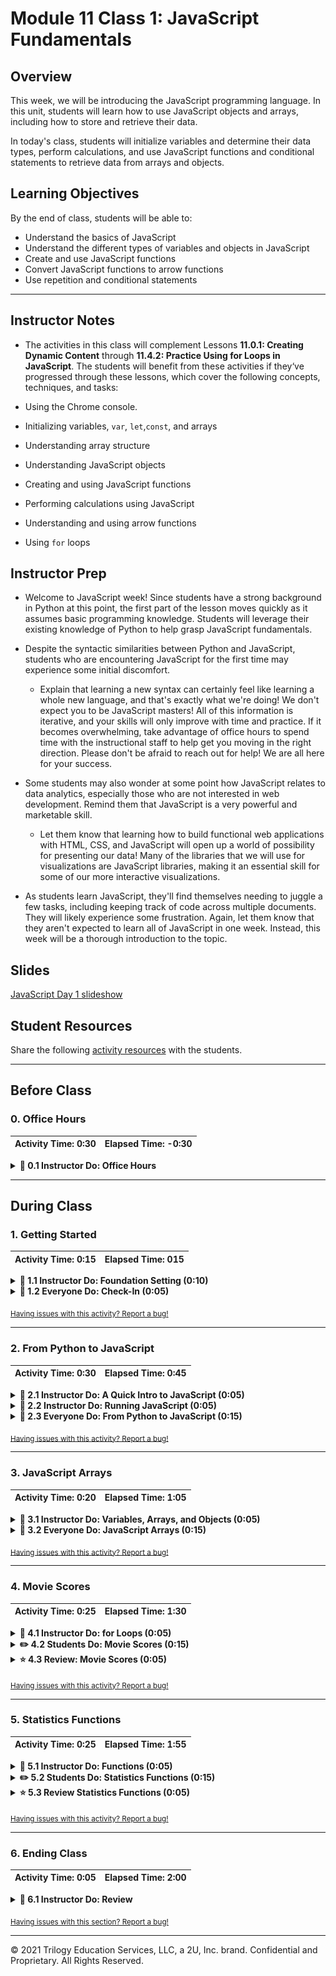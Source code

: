 # Module 11 Class 1: JavaScript Fundamentals

## Overview

This week, we will be introducing the JavaScript programming language. In this unit, students will learn how to use JavaScript objects and arrays, including how to store and retrieve their data.

In today's class, students will initialize variables and determine their data types, perform calculations, and use JavaScript functions and conditional statements to retrieve data from arrays and objects.  

## Learning Objectives

By the end of class, students will be able to:
 
* Understand the basics of JavaScript
* Understand the different types of variables and objects in JavaScript
* Create and use JavaScript functions
* Convert JavaScript functions to arrow functions
* Use repetition and conditional statements


- - -

## Instructor Notes

* The activities in this class will complement Lessons **11.0.1: Creating Dynamic Content** through **11.4.2: Practice Using for Loops in JavaScript**.  The students will benefit from these activities if they‘ve progressed through these lessons, which cover the following concepts, techniques, and tasks:  

* Using the Chrome console. 
* Initializing variables, `var`, `let`,`const`, and arrays
* Understanding array structure
* Understanding JavaScript objects
* Creating and using JavaScript functions
* Performing calculations using JavaScript
* Understanding and using arrow functions
* Using `for` loops

## Instructor Prep

* Welcome to JavaScript week! Since students have a strong background in Python at this point, the first part of the lesson moves quickly as it assumes basic programming knowledge. Students will leverage their existing knowledge of Python to help grasp JavaScript fundamentals.

* Despite the syntactic similarities between Python and JavaScript, students who are encountering JavaScript for the first time may experience some initial discomfort.

  * Explain that learning a new syntax can certainly feel like learning a whole new language, and that's exactly what we're doing! We don't expect you to be JavaScript masters! All of this information is iterative, and your skills will only improve with time and practice. If it becomes overwhelming, take advantage of office hours to spend time with the instructional staff to help get you moving in the right direction. Please don't be afraid to reach out for help! We are all here for your success.

* Some students may also wonder at some point how JavaScript relates to data analytics, especially those who are not interested in web development. Remind them that JavaScript is a very powerful and marketable skill.

  * Let them know that learning how to build functional web applications with HTML, CSS, and JavaScript will open up a world of possibility for presenting our data! Many of the libraries that we will use for visualizations are JavaScript libraries, making it an essential skill for some of our more interactive visualizations.

* As students learn JavaScript, they'll find themselves needing to juggle a few tasks, including keeping track of code across multiple documents. They will likely experience some frustration. Again, let them know that they aren't expected to learn all of JavaScript in one week. Instead, this week will be a thorough introduction to the topic.

## Slides

[JavaScript Day 1 slideshow](https://docs.google.com/presentation/d/1Ch2JmQpVVi-7sv76qVzn_NL2lhBp8QbKovJkMWgRrkQ/edit?usp=sharing)

## Student Resources

Share the following [activity resources](https://2u-data-curriculum-team.s3.amazonaws.com/data-viz-online-lesson-plans/11-Lessons/11-1-Student_Resources.zip) with the students. 


- - - 

## Before Class

### 0. Office Hours

| Activity Time: 0:30       |  Elapsed Time:     -0:30  |
|---------------------------|---------------------------|

<details>
  <summary><strong> 📣 0.1 Instructor Do: Office Hours</strong></summary>

* Before you begin class, hold office hours. Office hours should be driven by students. Encourage students to take full advantage of office hours by reminding them that this is their time to ask questions and get assistance from instructional staff as they learn new concepts.

* Expect that students may ask for assistance. For example: 

  * Further review on a particular subject
  * Debugging assistance
  * Help with computer issues
  * Guidance with a particular tool

</details>

- - - 

## During Class 

### 1. Getting Started

| Activity Time:       0:15 |  Elapsed Time:      015  |
|---------------------------|---------------------------|

<details>
  <summary><strong>📣 1.1 Instructor Do: Foundation Setting (0:10)</strong></summary>

* Welcome students to class.

* Direct students to post individual questions in the Zoom chat to be addressed by you or your TAs at the end of class.

* Open the slideshow and use slides 1-12 to walk through the foundation setting with your class. 

* **Big Picture:** This is an opportunity to zoom out and see the big picture of where they are in the program. Take a moment to mention some real-world examples that show the value of what they’re learning this week.

* **Program Pointers:** Talk through some of the key logistical things that will help students stay on track. This is an opportunity to speak to what students may need when they're at this particular point of the program. 

* **This Week - JavaScript:** Talk through the key skills students will be learning this week. Let the students know that they will be learning JavaScript. The primary focus of the Day 1 activities is to reinforce the online content by covering JavaScript fundamentals. On Day 2, the students will apply what they’ve learned from Day 1 and manipulate JavaScript objects to populate a webpage.   

* **This Week's Challenge:** For this week's Challenge, let the students know that they'll create four more search parameters in addition to the date filter they created in the module, one for the city, the state, the country, and the shape of the UFO. Using JavaScript, they will create two new functions, one to save the element, value, and id of the filter that was changed, and then one function to filter the UFO dataset with the search criteria and update the webpage. 

* **Career Connection:** Let students know how they will use the skills covered this week throughout their careers. It's important for them to know the "why." Give examples of when they may be used in work or when you have used those skills in your workplace. 

* **How to Succeed This Week:** Remind your students that they may have moments of frustration this week as they learn something complex. These moments are great for deepening their knowledge. Use the side material to outline some of the topics that they may find tricky in this module. Consider sharing something about your personal learning journey. It helps students to recognize that everyone starts somewhere and that they are not alone.

* **Today's Objectives:** Now, outline the concepts that will be covered in today's lesson. Remind students that they can find the relevant activity files in the “Getting Ready for Class” page in their course content.  

</details>

<details>
  <summary><strong>🎉  1.2 Everyone Do: Check-In (0:05)</strong></summary>

* Ask the class the following questions and call on students for answers:

    * **Q:** How are you feeling about your progress so far?

    * **A:** We are starting to build your skillset. It’s also okay to feel overwhelmed as long as you don’t give up.

    * **Q:** How comfortable do you feel with this topic?  

    * **A:** Let's do "fist to five" together. If you are not feeling confident, hold up a fist (0). If you feel very confident, hold up an open hand (5).

</details>

<sub>[Having issues with this activity? Report a bug!](https://bit.ly/372qgTN)</sub>

- - -

### 2. From Python to JavaScript

| Activity Time:       0:30 |  Elapsed Time:      0:45  |
|---------------------------|---------------------------|

<details>
  <summary><strong>📣 2.1 Instructor Do: A Quick Intro to JavaScript (0:05)</strong></summary>

* Today, we'll dive into a new language: JavaScript! Use slides 13 - 26 to cover this activity.

* Explain that JavaScript shares many similarities with Python, but there are also a number of differences, including typical usage and syntax.

* Walk through slides 14 - 23 and explain why JavaScript is important for your career in data:

  * Just as important as the ability to crunch numbers is the ability to convey information to a wider audience, and JavaScript is the language of the web.

  * JavaScript makes it possible to create interactive webpages and visualizations.

  * JavaScript is often used to place API calls to cloud data and services.

  * JavaScript also enables websites to send and receive data from a server, to respond to a user's actions on the page, and to dynamically modify HTML elements.

  * With JavaScript, it is possible to build interactive sites that do not require use of the command line interface. For example, data analytics students from this program have used JavaScript to build internal tools and even client-facing dashboards.

  * JavaScript is everywhere. Even machine learning has been made available for the web browser: [https://js.tensorflow.org/](https://js.tensorflow.org/).

  * Bottom line: JavaScript is a very marketable and in-demand skill for any data position.

* Use slides 24 - 26 and share the following tips for learning JavaScript:

  * First, learning JavaScript will take much longer than a single week.

  * Focus on the small stuff and mastery will grow over time.

  * Don't stay stuck, ask for help!

  * Review, practice, utilize office hours, get help, and don't give up!

* Send out the following files to be used as reference guides as students progress through JavaScript:

  * [Student Guide](../StudentGuide.md)

  * [JavaScript Data Functions](../Supplemental/JavaScript_Data_Functions.pdf)

  * [JavaScript Reference Guide](../Supplemental/JavaScript_Reference_Guide.pdf)

  * [ES6 Reference Guide](../Supplemental/ES6_Reference_Guide.pdf)

</details>

<details>
  <summary><strong>📣 2.2 Instructor Do: Running JavaScript (0:05)</strong></summary>

* Since JavaScript is the language of the web, its code is commonly associated with HTML and can be found **inside** HTML documents.

* You can use slides 27 - 30 to go over this activity.

* Open up [01-Ins_JavaScript/Solved/script-within.html](Activities/01-Ins_JavaScript/Solved/script-within.html) with a text editor and go over the code with the class.

  * The JavaScript code is placed between a pair of `script` tags inside of the HTML file. This means the code will run when the webpage has loaded.

    ![HTML With Internal JS](Images/01-HTMLScript_Inside.png)

  * The `console.log()` function allows the developer to print out a message to a web browser's built-in console. This message can be viewed by opening up the inspector and navigating to the console tab.

  * Load up [01-Ins_JavaScript/Solved/script-within.html](Activities/01-Ins_JavaScript/Solved/script-within.html) within the browser and open the inspector's console to show the class the message that is printed.

    ![Inspector Console](Images/01-HTMLScript_InspectorConsole.png)

* Now, open up [01-Ins_JavaScript/Solved/script-outside.html](Activities/01-Ins_JavaScript/Solved/script-outside.html) with a text editor and go over this code with the class.

  * If the JavaScript code is located in an external file, then we must add the URL to the JavaScript file. To reference the URL of the file we use the `src` attribute.  

  * The `app.js` file contains the same code that was in the `<body> </body>` tag of the previous exmaple.  
  
    ![External JS](Images/01-HTMLScript_External.png)

  * The opening `type="text/javascript"` is removed since JavaScript is the default language for HTML5 and modern browsers.

    ![HTML With External JS](Images/01-HTMLScript_Outside.png)

  * The HTML file **links** to an external JavaScript file named `app.js`, but the HTML file itself does not contain JavaScript code.

  * The `app.js` file is in the same directory as the `index.html` file.  If `app.js` were inside a directory called `static`, the `src` would contain the appropriate path to that file: `<script src="static/app.js">`.

* Next, open [Activities/01-Ins_JavaScript/Solved/app.js](Activities/01-Ins_JavaScript/Solved/app.js), whose code is:

  ```js
  console.log("My script is stored outside of the HTML!");
  ```

  * The code inside this external file will run as if it were included within the HTML itself. The console message from the developer will be printed as soon as the webpage loads.

* Load up [01-Ins_JavaScript/Solved/script-outside.html](Activities/01-Ins_JavaScript/Solved/script-outside.html) within the browser and open the inspector's console to show the class the message that is printed.

* Let the class know that using external JavaScript files is far more common than writing JavaScript into the HTML itself because using external files allows developers to easily reuse code.

  * When the same code is used on multiple sites or HTML pages, it makes sense to have the JavaScript code separated into its own `js` file.

  * If necessary, reiterate that linking an external JavaScript file inside the HTML file is essentially the same as copying and pasting the code inside the `<script>` tags.

* Emphasize that when more than one external script file is referenced inside the HTML document, the order matters!

  * For example, if a variable that is declared in one JavaScript file is used inside another, the file in which it is declared first must be referenced first in the HTML document.

* Answer whatever questions students may have before moving on to the next activity.

</details>

<details>
  <summary><strong>🎉 2.3 Everyone Do: From Python to JavaScript (0:15)</strong></summary>

* For this activity, the class will work their way through some of the introductory Python scripts and translate them into JavaScript code. Make sure to point out the similarities and differences between these two programming languages while going over the code.

* Make sure the students can download and open the following files from the AWS link:
  * The [1-HelloVariableWorld](Activities/02-Evr_Python_to_JavaScript/Unsolved/1-HelloVariableWorld) folder, which contains the following files:
    * [python_hello_variable_world.py](Activities/02-Evr_Python_to_JavaScript/Unsolved/1-HelloVariableWorld/python_hello_variable_world.py)
    * [hello-variable-world.js](Activities/02-Evr_Python_to_JavaScript/Unsolved/1-HelloVariableWorld/hello-variable-world.js) 
    * [hello-variable-world.html](Activities/02-Evr_Python_to_JavaScript/Unsolved/1-HelloVariableWorld/hello-variable-world.html)
  * The [2-ConditionalCheck](Activities/02-Evr_Python_to_JavaScript/Unsolved/1-HelloVariableWorld) folder, which contains the following files:
    * [python_conditional_check.py](Activities/02-Evr_Python_to_JavaScript/Unsolved/2-ConditionalCheck/python_conditional_check.py)
    * [conditional-check.js](Activities/02-Evr_Python_to_JavaScript/Unsolved/2-ConditionalCheck/conditional-check.js)
    * [conditional-check.html](Activities/02-Evr_Python_to_JavaScript/Unsolved/2-ConditionalCheck/conditional-check.html)

* First, before opening up anything, explain that JavaScript and Python are logically and syntactically similar, so many of the skills learned with Python will translate into JavaScript.

* You can use slides 31 - 36 to go over a few of the similarities between Python and JavaScript. 

* Explain that the following code examples will be sent out to use as a reference for future activities.

* When coding these activities, open up the original Python script next to the JavaScript code. This way, students can easily compare and contrast the two languages.

* Open `python_hello_variable_world.py` with a text editor and tell the class that our first task will be to translate this simple Python script into JavaScript.

* Open `hello-variable-world.js` with a text editor. Live code the solution with the class, using the solved version as a guide.

* Highlight the following points:

  * All variables in JavaScript must be initialized using the `var <Variable Name> = <Value>` syntax. This is in contrast to Python, where variables can be declared without the `var` keyword.

  * Just like Python, JavaScript will automatically determine the data type assigned to a variable.

  ```js
  // Create a variable called "name" that holds a string
  var fullName = "Homer Simpson";

  // Create a variable called "country" that holds a string
  var country = "United States";

  // Create a variable called "age" that holds an integer
  var age = 26;

  // Create a variable called "hourlyWage" that holds an integer
  var hourlyWage = 15;
  ```

  * Every line in JavaScript ends with a semicolon. Although this is not technically a requirement for the language, JavaScript programmers conventionally use a semicolon to conclude a statement.

  * In Python, Booleans are capitalized. In JavaScript, they are lowercase.

    ```js
      var satisfied = true;
    ```

  * In JavaScript, a string template literal is similar to a Python f-string.

    ```python
    # Python f-string
    print(f"Hello, {full_name}!")
    ```

    ```js
    // JavaScript string template literal
    console.log(`Hello ${fullName}!`);
    ```

  * In Python, the variable is enclosed within curly brackets: `{name}`.

  * In JavaScript, the variable is enclosed within curly brackets preceded by the dollar sign: `${name}`.

  * In Python f-string, the string is preceded by the letter `f`.

  * In JavaScript, the string is enclosed by backticks.

  * It is not necessary to cast a variable when printing out an integer alongside strings using JavaScript. The language will automatically cast the integer as a string without explicit instruction.

    ```js
    console.log(`You are ${age} years old.`);
    console.log(`You make ${dailyWage} dollars per day.`);
    ```

  * Just like in Python, JavaScript strings can be converted into numerical values.

  * In Python, a number in string format can be converted, or typecast, into a numeric format.

    ```python
    hourly_wage = 15
    weekly_hours = "40"
    weekly_wage = hourly_wage * int(weekly_hours)
    ```

  * The `int()` function is used here to transform a Python string into an integer.

  * In JavaScript, the same operation is performed with the `parseInt()` method:

    ```js
    var weeklyWage = hourly_wage * parseInt(weekly_hours);
    ```

  * A similar operation can be performed with `parseFloat()` for decimals.

* Open up the HTML file within the browser and show the class the outputs for this application.

  ![JavaScript code in the console](Images/02-JS_code_console.png)

* Send out the [02-Evr_Python_to_JavaScript/Solved/1-HelloVariableWorld/hello-variable-world.js](Activities/02-Evr_Python_to_JavaScript/Solved/1-HelloVariableWorld/hello-variable-world.js) file for students to refer to later.

* You can use slides 37 - 41 to help with the second live code. 

* Next, for the live code, open `python_conditional_check.py` and the unsolved `conditional-check.js` file. Live code the Python-to-JavaScript conversion with the class.

* Highlight the following points:

  * Conditionals in JavaScript and Python are fairly similar. Both languages will conditionally execute code based on a boolean expression.

  * JavaScript uses curly brackets to define blocks of code. This is equivalent to how Python uses whitespace and indentation to define a block of code.

  * Although it is not necessary to indent code blocks in JavaScript, it is still good practice to do so for readability.

    ```js
    if (x === 1) {
      console.log("x is equal to 1");
    }
    ```

  * JavaScript uses `===` to denote strict equality.

  * Python combines boolean expressions using logical statements such as `and` and `or`. The JavaScript equivalent of `and` is `&&`, while the `or` equivalent is `||`.

    ```js
    // Checks for two conditions to be met using &&
    if (x === 1 && y === 10) {
      console.log("Both values returned true");
    }

    // Checks if one or both conditions are met using ||
    if (x < 45 || y < 5) {
      console.log("One or both conditions are true");
    }
    ```

  * JavaScript uses `if`...`else if`...`else` to chain conditionals. This is equivalent to `if`...`elif`...`else` in Python.

    ```js
    if (y < 5) {
      console.log("x is less than 10 and y is less than 5");
    }
    else if (y === 5) {
      console.log("x is less than 10 and y is equal to 5");
    }
    else {
      console.log("x is less than 10 and y is greater than 5");
    }
    ```

  * And finally, JavaScript conditional statements can also be nested.

    ```js
    if (x < 10) {
      if (y < 5) {
        console.log("x is less than 10 and y is less than 5");
      }
      else if (y === 5) {
        console.log("x is less than 10 and y is equal to 5");
      }
      else {
        console.log("x is less than 10 and y is greater than 5");
      }
    }
    ```

* Send out the [02-Evr_Python_to_JavaScript/Solved/2-ConditionalCheck/conditional-check.js](Activities/02-Evr_Python_to_JavaScript/Solved/2-ConditionalCheck/conditional-check.js) file for students to refer to later.

* Ask the class the following questions and call on students for the answers:

    * **Q:** Where have we used this before?

    * **A:** Initializing variables was covered in Lesson 11.2.1.

    * **Q:** How does this activity equip us for the Challenge?

    * **A:** We will need to create variables in the Challenge. 

    * **Q:** What can we do if we don't completely understand this?

    * **A:** We can refer to the lesson plan and reach out to the instructional team for help.

* Answer any questions before moving on to the next activity.

</details>

<sub>[Having issues with this activity? Report a bug!](https://bit.ly/3a5K6zt)</sub>

- - -

### 3. JavaScript Arrays

 Activity Time:  0:20 |  Elapsed Time: 1:05  |
|----------------------|----------------------|

<details>
<summary><strong> 📣 3.1 Instructor Do: Variables, Arrays, and Objects (0:05)</strong></summary>

* A client wants you to gather information about San Francisco using JavaScript. Therefore, we will create variables, arrays, and objects to hold information about San Francisco.

* Now, open the [Activities/03-Ins_Var_Array_Obj/Solved/static/js/app.js](Activities/03-Ins_Var_Array_Obj/Solved/static/js/app.js) file and walk through the code. 

* Explain that JavaScript is case sensitive, meaning it considers uppercase and lowercase words to be different.

* Provide an example of assigning variables STATE and state, and show how when you console log the variables they are truly different.

```javascript
let STATE = "CA"
let state = "ca"

console.log(STATE)
console.log(state)

```

* Review that JavaScript allows the following variable types we're familiar with by showing these examples:

  * String 

  ```javascript 
  let city = "San Francisco";
  ```

  * Integer

  ```javascript 
  let zip = 94123;
  ```

  * Float

  ```javascript 
  let latitude = 37.77;
  let longitude = -122.43
  ```

  * Boolean

  ```javascript 
  let inCalifornia = true;
  ```

* Explain that JavaScript also allows the use of arrays, similar to Python lists. Explain that arrays are enclosed by square brackets `[]` and can contain any number of values or variables of any data type. 

* Let's store the client’s desired information, Zip Code 94123 and city of San Francisco, in an array to have it stored in a second manner.

```javascript
let cityArray = [ "San Francisco", 94123, [37.77, -122.43], inCalifornia ];
```

* When dealing with JavaScript Object Notation (JSON), it is common to encounter JavaScript objects inside of an array.

* Explain that a JavaScript object is similar to a Python dictionary, but with a semicolon after the closing curly bracket `};`.

* JavaScript objects follow the same key-value pair structure.

* Now, we'll create a third item to hold the same desired information as a JavaScript object.

  ```javascript
  let cityObject = {city: "San Francisco",
              zip: 94123,
              location: [37.77, -122.43],
              inCalifornia: true};
  ```

* We could also have created the JavaScript object by using the variables defined earlier for the values.

  ```javascript
  let cityObject = {city: city,
              zip: zip,
              location: location,
              inCalifornia: inCalifornia};
  ```

* Lastly, open up the HTML file with Chrome and show the class the outputs for this application in the Inspector. 

* Send out the [03-Ins_Var_Array_Obj/Solved](Activities/03-Ins_Var_Array_Obj/Solved) folder for students to refer to later.

* Ask the class the following questions and call on students for the answers:

    * **Q:** Where have we used this before?

    * **A:** Variables and arrays were covered in Lesson 11.2.1, and JavaScript objects were covered in Lesson 11.2.3.

    * **Q:** How does this activity equip us for the Challenge?

    * **A:** We will need to create variables to reference JavaScript objects in the Challenge. 

    * **Q:** What can we do if we don't completely understand this?

    * **A:** We can refer to the lesson plan and reach out to the instructional team for help.

* Answer any questions before moving on to the student activity.

</details>

<details>
  <summary><strong>🎉 3.2 Everyone Do: JavaScript Arrays (0:15)</strong></summary>

* This activity will allow students to work with JavaScript arrays. Discuss the parallels to Python lists where appropriate. Encourage students to follow along as you code, and make sure to pause frequently to allow them to catch up.

* Make sure the students can download and open the following files from the AWS link:
  * The [arrays.js](Activities/04-Evr_JavaScript_Arrays/Unsolved/arrays.js) file.
  * The [index.html](Activities/04-Evr_JavaScript_Arrays/Unsolved/index.html) file.
  * The [styles.css](Activities/04-Evr_JavaScript_Arrays/Unsolved/styles.css) file.

* You can use slides 44 - 48 to go over this activity. 

* Second, open the unsolved [arrays.js](Activities/04-Evr_JavaScript_Arrays/Unsolved/arrays.js) file, and live code the solution. Be sure to show the output of each code snippet in the Chrome Inspector console.

* Highlight the following points:

  * JavaScript arrays are quite similar to Python lists.

    ```js
    var lettersArray = ["a", "b", "c", "d"];
    ```

  * JavaScript arrays, like Python lists, hold items in an ordered fashion.

  * Arrays are mutable: it is possible to, for example, add items to an array.

  * Arrays can hold items of different data types, such as integers and strings. They can even hold other arrays.

  * Like Python, an element in an array can be accessed by its **index**:

    ```js
    var firstLetter = lettersArray[0];
    var secondLetter = lettersArray[1];
    ```

    ![Use indexing to access an array item](Images/04-arrays01.png)

  * In Python, the `append()` method is used to add an item to a list. In JavaScript, the **`push()`** method is used:

    ```js
    lettersArray.push("e");
    ```

  * The letter "e" is added to the end of the letters array.

  * To return a portion of an array, the **`slice()`** method is used.

    ```js
    // Returns all the elements starting at index position 1 in the array
    var slicedArray1 = lettersArray.slice(1);
    ```

  * It is possible to specify the first and last index positions to slice.

    ```js
    var slicedArray2 = lettersArray.slice(0, 3);
    var slicedArray3 = lettersArray.slice(1, 3);
    ```

  * `slice(0,3)` returns three items, at index 0, 1, and 2.
  * `slice(1,3)` returns two items, at index 1 and 2.

    ![Use slice() to return selected items of an array](Images/04-arrays02.png)

  * Similar to `join` in Python, the **`.join()`** method in JavaScript joins the items in an array into a single string.

    ```js
    var joinedArray = lettersArray.join(", ");
    ```

  * The join function takes a delimiter as its argument. In the first example, the items of the array will be joined by a comma and space, and in the second example (commented out), by three asterisks.

  * Optional point: in Python, the delimiter is placed first, e.g., `" ".join(mylist)`.

    ![Use join() to return items of an array into a single string](Images/04-arrays03.png)

* Strings in JavaScript, like their Python counterparts, are indexed:

  ```js
  var soundOfMusic = "The hills are alive with the sound of music";
  console.log(soundOfMusic[0]);
  console.log(soundOfMusic[5]);
  ```

  ![A JavaScript string](Images/04-strings01.png)

* `split()` is the opposite of `join()`. That is, it splits a string with a delimiter and returns an array of substrings.

  ```js
  var soundArray = soundOfMusic.split(" ");
  ```

  * The above splits the string where a space is found and returns the split fragments in an array.

  ![Split a string into an array of substrings](Images/04-strings02.png)

* Send out the [04-Evr_JavaScript_Arrays/Solved](Activities/04-Evr_JavaScript_Arrays/Solved) folder for students to refer to later.

* Answer any questions before moving on to the next activity.

</details>

<sub>[Having issues with this activity? Report a bug!](https://bit.ly/3a64cts)</sub>

- - -

### 4. Movie Scores

| Activity Time:       0:25 |  Elapsed Time:      1:30  |
|---------------------------|---------------------------|

<details>
  <summary><strong>📣 4.1 Instructor Do: for Loops (0:05)</strong></summary>

* You can use slides 50 - 52 to go over this activity.

* In this demonstration, you will review how to use `for` loops in JavaScript. 

* Open the unsolved activity [Activities/05-Ins_For_Loops/Unsolved/static/js/index.js](Activities/05-Ins_For_Loops/Unsolved/static/js/index.js).

* Live code this activity and pause frequently for students to catch up.

* First, refresh students on how to set up a `for` loop in JavaScript. 

  ```javascript
  for (var i = 0; i < 10; i++) {
    console.log("Iteration #", i);
    }

  ```

* Next, refresh students on the use of a traditional `for` loop to iterate through an array:

  ```javascript

  // Looping through an array
  var students = ["Johnny", "Tyler", "Bodhi", "Pappas"];

  for (var i = 0; i < students.length; i++) {
    printName(students[i]);
  }
  ```

* Send out the [Activities/05-Ins_For_Loops/Solved](Activities/05-Ins_For_Loops/Solved) folder for students to refer to later.

* Ask the class the following questions and call on students for the answers:

    * **Q:** Where have we used this before?

    * **A:** Using `for` loops was covered in Lesson 11.4.1 and Lesson 11.4.2. 

    * **Q:** How does this activity equip us for the Challenge?

    * **A:** We will need to loop through arrays to complete the Challenge. 

    * **Q:** What can we do if we don't completely understand this?

    * **A:** We can refer to the lesson plan and reach out to the instructional team for help.

* Answer any questions before moving on to the student activity.

</details>

<details>
  <summary><strong>✏️ 4.2 Students Do: Movie Scores  (0:15)</strong></summary>

* In this activity, students will use `for` loops and conditional statements with comparison operators to determine how many good, okay, and bad movies there are in the movie score array. They will also determine the average movie score rating. 

* Make sure the students can download and open the following files from the AWS link:
  * The [instructions](Activities/06-Stu_Movie_Scores_Array/README.md)
  * The [index_starter.js](Activities/06-Stu_Movie_Scores_Array/Unsolved/static/js/index_starter.js) file.
  * The [index.html](Activities/06-Stu_Movie_Scores_Array/Unsolved/index.html) file.

* Go over the instructions in the README, and then divide students into breakout groups of 3-5. They should work on the solution by themselves but can reach out to others in their group for tips.

* Let students know that they may be asked to share and walk through their work at the end of the activity.

</details>

<details>
  <summary><strong>⭐ 4.3 Review: Movie Scores (0:05)</strong></summary>

* Once time is complete, ask for volunteers to share their solution. Remind them that it is perfectly alright if they didn't complete the activity. 

* To encourage participation, you can ask the students to help you write the `for` loop with the conditional statements to populate the `goodMovies`, `okMovies`, and `badMovies` arrays.

* If there are no volunteers, open up the solution [Activities/06-Stu_Movie_Scores_Array/Solved/index.html](Activities/06-Stu_Movie_Scores_Array/Solved/index.html) in a browser, and also open an inspector to display the results. Then, open [Activities/06-Stu_Movie_Scores_Array/Solved/static/js/index.js](Activities/06-Stu_Movie_Scores_Array/Solved/static/js/index.js) in a text editor. Walk through the code and explain:

* Empty arrays are used to store the movie types: `goodMovies`, `okMovies`, and `badMovies`.

* A `for` loop is used to iterate over each score in `movieScores`.

* The total sum of movie scores is calculated by adding the score to the sum during each loop. This is used later to calculate the average. Note: Consider showing that this expression is equivalent to `sum = sum + score;`.

  ```js
  sum += score;
  ```

* `if` statements are used to determine which array to add or `push` the score.

* Finally, we can use the array lengths to determine how many movies are in each category.

  ```js
  var numGoodMovies = goodMovieScores.length;
  var numOkMovies = okMovieScores.length;
  var numBadMovies = badMovieScores.length;
  ```

* Send out the [Activities/06-Stu_Movie_Scores_Array/Solved](Activities/06-Stu_Movie_Scores_Array/Solved) folder for students to refer to later.

* Answer any questions before proceeding to the next activity.

</details>

<sub>[Having issues with this activity? Report a bug!](https://bit.ly/2LItQuW)</sub>

- - -

### 5. Statistics Functions

| Activity Time:       0:25 |  Elapsed Time:      1:55  |
|---------------------------|---------------------------|

<details>
  <summary><strong>📣 5.1 Instructor Do: Functions (0:05)</strong></summary>

* In this demonstration, you will compare and contrast the differences and similarities between Python and JavaScript functions. 

* You can use slides 56 - 62 before using the Chrome Inspector to show the output of the `functions.js` file. 

* Next, open the Python [functions.py](Activities/07-Ins_Functions/Solved/functions.py) file and JavaScript [functions.js](Activities/07-Ins_Functions/Solved/static/js/functions.js) file, and compare and contrast the two files by highlighting the following:

  * In Python, functions are declared with the `def` keyword followed by the name of the function, and then some code to perform a task.
  
  * In JavaScript, functions are declared with the `function` keyword followed by the name of the function and an open curly bracket `{ `, then code is added to perform some task, which is closed by adding a semicolon at the end. The function is closed by adding a closed curly bracket ` }` after the semicolon.

    ```js
    function printHello() {
      console.log("Hello there!");
    }
    ```

  * JavaScript functions can be defined with parameters.

    ```js
    function addition(a, b) {
      return a + b;
    }
    ```

  * Functions must be called to execute the code.

    ```js
    printHello();
    console.log(addition(44, 50));
    ```

  * Arrays can be passed to functions.

    ```js
    function listLoop(userList) {
      for (var i = 0; i < userList.length; i++) {
        console.log(userList[i]);
      }
    }

    var friends = ["Sarah", "Greg", "Cindy", "Jeff"];
    listLoop(friends);
    ```

  * Functions can call other functions.

    ```js
    // Functions can call other functions
    function doubleAddition(c, d) {
      var total = addition(c, d) * 2;

      return total;
    }

    // Log results of doubleAddition function
    console.log(doubleAddition(3, 4));
    ```

  * Finally, JavaScript also has several internal functions.

    ```js
    // Javascript built in functions
    var longDecimal = 112.34534454;
    var roundedDecimal = Math.floor(longDecimal);
    console.log(roundedDecimal);
    ```

* Send out the [Activities/07-Ins_Functions/Solved](Activities/07-Ins_Functions/Solved) folder for students to refer to later.

* Ask the class the following questions and call on students for the answers:

    * **Q:** Where have we used this before?

    * **A:** Functions were covered in Lesson 11.3.2 and Lesson 11.3.3.

    * **Q:** How does this activity equip us for the Challenge?

    * **A:** We will use functions to complete the Challenge. 

    * **Q:** What can we do if we don't completely understand this?

    * **A:** We can refer to the lesson plan and reach out to the instructional team for help.

* Answer any questions before moving on to the student activity.

</details>

<details>
  <summary><strong>✏️ 5.2 Students Do: Statistics Functions (0:15)</strong></summary>

* In this activity, students will use the movie array from the **06-Stu_Movie_Scores_Array** and create functions that will return statistical values from the `movieScore` array.

* Make sure the students can download and open the following files from the AWS link:
  * The [instructions](Activities/08-Stu_Stats_Functions/README.md)
  * The [app_starter.js](Activities/08-Stu_Stats_Functions/Unsolved/static/js/app_starter.js) file.
  * The [index.html](Activities/08-Stu_Stats_Functions/Unsolved/index.html) file.

* Go over the instructions in the README, and then divide students into breakout groups of 3-5. They should work on the solution by themselves but can reach out to others in their group for tips.

* Let students know that they may be asked to share and walk through their work at the end of the activity.

</details>

<details>
  <summary><strong>⭐ 5.3 Review Statistics Functions (0:05)</strong></summary>

* Once time is complete, ask for volunteers to share their solution. Remind them that it is perfectly alright if they didn't complete the activity. 

* To encourage participation, you can ask the students to help you write the code for each function. 

* If there are no volunteers, open up the [index.html](Activities/08-Stu_Stats_Functions/Solved/index.html) in a browser and then open the Chrome Inspector console to display the results. Next, open the [app.js](Activities/08-Stu_Stats_Functions/Solved/static/js/app.js) file in a text editor. Highlight the following points as you show the code for each function. 

  * The `mean` function accepts an array as an argument. This function iterates over the array, sums the values, and then divides by the length of the array.

    ```js
    function mean(arr) {
      var total = 0;
      for (var i = 0; i < arr.length; i++) {
        total += arr[i];
      }
      var meanValue = total / arr.length;

      return meanValue;
    }
    ```

* Once you show the solution to the `mean` function, ask for a volunteer to help you write the code for the `variance` function. If there are no volunteers, go over the following: 

  * The `variance` function calculates the mean and then subtracts the mean from each number, squaring the result and then averaging the square differences.

    ```js
    function variance(arr) {
      var meanValue = mean(arr);
      var total = 0;

      for (var i = 0; i < arr.length; i++) {
        total += (arr[i] - meanValue) ** 2;
      }
      var varianceValue = total / arr.length;
      return varianceValue;
    }
    ```

* Lastly, ask for a volunteer to help you write the code for the `standardDeviation` function. If there are no volunteers, go over the following: 

  * The `standardDeviation` function gets the variance value from the `variance` function and then calculates the square root of the variance.

    ```js
    function standardDeviation(arr) {
      var varianceValue = variance(arr);
      var standardDeviationValue = Math.sqrt(varianceValue);

      return standardDeviationValue;
    }
    ```

* Let students know that this activity was challenging, but there are statistical libraries that they can leverage in the future.

* Send out the [Activities/08-Stu_Stats_Functions/Solved](Activities/08-Stu_Stats_Functions/Solved) folder for students to refer to later.

* Answer any questions before ending class.

</details>

<sub>[Having issues with this activity? Report a bug!](https://bit.ly/3tMmEza)</sub>

---
  
### 6. Ending Class 

| Activity Time:       0:05 |  Elapsed Time:      2:00  |
|---------------------------|---------------------------|

<details>
  <summary><strong>📣  6.1 Instructor Do: Review </strong></summary>

* Before ending class, review the skills that were covered today and mention where in the module these skills are used: 
  * Variables and arrays were covered in **Lesson 11.2.1**.
  * JavaScript Objects were covered in **Lesson 11.2.3**.
  * Functions were covered in **Lesson 11.3.2** and **Lesson 11.3.3**.
  * Using `for` loops was covered in **Lesson 11.4.1** and **Lesson 11.4.2**.

* Answer any questions the students may have.

</details>

<sub>[Having issues with this section? Report a bug!](https://bit.ly/2MMNmqK)</sub>

---

© 2021 Trilogy Education Services, LLC, a 2U, Inc. brand.  Confidential and Proprietary.  All Rights Reserved.
